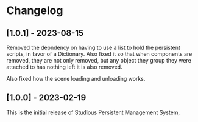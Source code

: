 # Changelog

## [1.0.1] - 2023-08-15

Removed the depndency on having to use a list to hold the persistent scripts, in favor of a Dictionary. Also fixed
it so that when components are removed, they are not only removed, but any object they group they were attached to
has nothing left it is also removed.

Also fixed how the scene loading and unloading works.


## [1.0.0] - 2023-02-19

This is the initial release of Studious Persistent Management System,

